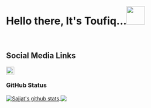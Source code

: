 # Hello there, It's Toufiq...<img src="https://media.giphy.com/media/12oufCB0MyZ1Go/giphy.gif" width="50"></h2>
<br>

## Social Media Links

<a href="https://www.linkedin.com/in/toufiqahmedshr/">
  <img align="left" alt="Toufiq's LinkedIn" width="22px" src="https://raw.githubusercontent.com/peterthehan/peterthehan/master/assets/linkedin.svg" />
</a>

<br>

### GitHub Status

<a href="https://github.com/toufiq-ahmed/github-readme-stats">
  <img align="center" src="https://github-readme-stats.vercel.app/api?username=toufiq-ahmed&theme=default&show_icons=true" alt="Sajjat's github stats" />
</a>
<a href="https://github.com/toufiq-ahmed/github-readme-stats">
  <img align="center" src="https://github-readme-stats.vercel.app/api/top-langs/?username=toufiq-ahmed&layout=compact" />
</a>

